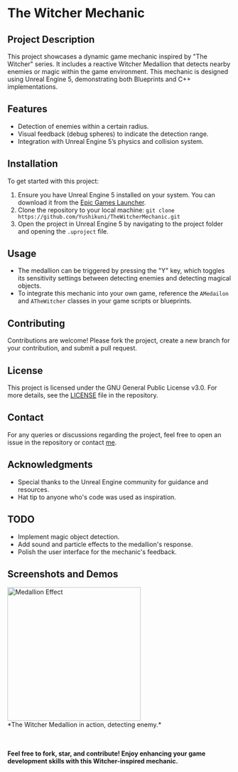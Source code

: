 # The Witcher Mechanic

## Project Description
This project showcases a dynamic game mechanic inspired by "The Witcher" series. It includes a reactive Witcher Medallion that detects nearby enemies or magic within the game environment. This mechanic is designed using Unreal Engine 5, demonstrating both Blueprints and C++ implementations.

## Features
- Detection of enemies within a certain radius.
- Visual feedback (debug spheres) to indicate the detection range.
- Integration with Unreal Engine 5’s physics and collision system.

## Installation
To get started with this project:
1. Ensure you have Unreal Engine 5 installed on your system. You can download it from the [Epic Games Launcher](https://www.unrealengine.com/en-US/download).
2. Clone the repository to your local machine: ``git clone https://github.com/Yushikuni/TheWitcherMechanic.git``
3. Open the project in Unreal Engine 5 by navigating to the project folder and opening the `.uproject` file.

## Usage
- The medallion can be triggered by pressing the "Y" key, which toggles its sensitivity settings between detecting enemies and detecting magical objects.
- To integrate this mechanic into your own game, reference the `AMedailon` and `ATheWitcher` classes in your game scripts or blueprints.

## Contributing
Contributions are welcome! Please fork the project, create a new branch for your contribution, and submit a pull request.

## License
This project is licensed under the GNU General Public License v3.0. For more details, see the [LICENSE](LICENSE) file in the repository.

## Contact
For any queries or discussions regarding the project, feel free to open an issue in the repository or contact [me](mailto:huskvenimrah@gmail.com).

## Acknowledgments
- Special thanks to the Unreal Engine community for guidance and resources.
- Hat tip to anyone who's code was used as inspiration.

## TODO
- Implement magic object detection.
- Add sound and particle effects to the medallion's response.
- Polish the user interface for the mechanic's feedback.

## Screenshots and Demos
<a href="https://www.youtube.com/watch?v=B-D9ZV23wd8">
  <img src="https://github.com/user-attachments/assets/8e5ac202-be9c-4b25-9465-b4607f3e5c83" alt="Medallion Effect" width="300" height="300">
</a><br>
*The Witcher Medallion in action, detecting enemy.*<br>
<br><br>
<!--
![HUD Setup](screenshot2.png)  
*Custom HUD displaying medallion status and minimap.*-->

<b>Feel free to fork, star, and contribute! Enjoy enhancing your game development skills with this Witcher-inspired mechanic.</b>

